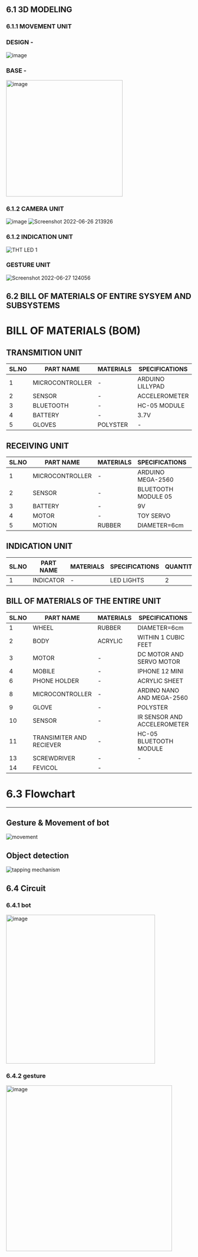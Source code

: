 ## 6.1 3D MODELING
### 6.1.1 MOVEMENT UNIT
### DESIGN -
![image](https://user-images.githubusercontent.com/104966068/175821532-dc5bd98c-7415-441f-b2dd-a8e16b9c20be.png)
### BASE -
<img width="316" alt="image" src="https://user-images.githubusercontent.com/104990651/175809140-fd0063f0-4c21-45d9-ab53-a5f0e66617c2.png">


### 6.1.2 CAMERA UNIT
![image](https://user-images.githubusercontent.com/104966068/175823722-43ad9363-5cfe-4e3c-aaeb-8fe8c9609e98.png)
![Screenshot 2022-06-26 213926](https://user-images.githubusercontent.com/104966068/175823857-5661e195-4cc3-4e0d-bc3a-e8572cb5f3dd.png)

### 6.1.2 INDICATION UNIT
![THT LED 1](https://user-images.githubusercontent.com/104966068/175886392-1a70f0dd-a45a-4b56-a33d-c05ff32c2d56.JPG)

### GESTURE UNIT
![Screenshot 2022-06-27 124056](https://user-images.githubusercontent.com/105147415/175880624-252f07f4-0241-4681-ba17-8212fae06fc0.png)



## 6.2 BILL OF MATERIALS OF ENTIRE SYSYEM AND SUBSYSTEMS
# BILL OF MATERIALS (BOM)

## TRANSMITION UNIT
|SL.NO|PART NAME|MATERIALS|SPECIFICATIONS|QUANTITY|COST|
|-----|---------|---------|--------------|--------|----|
|1|MICROCONTROLLER|-|ARDUINO LILLYPAD|1|600|
|2|SENSOR|-|ACCELEROMETER|1|500|
|3|BLUETOOTH|-|HC-05 MODULE|2|300|
|4|BATTERY|-|3.7V|1|300|
|5|GLOVES|POLYSTER|-|1|100|

## RECEIVING UNIT
|SL.NO|PART NAME|MATERIALS|SPECIFICATIONS|QUANTITY|COST|
|-----|---------|---------|--------------|--------|-|
|1|MICROCONTROLLER|-|ARDUINO MEGA-2560|1|2100|
|2|SENSOR|-|BLUETOOTH MODULE 05|1|100|
|3|BATTERY|-|9V|1|600|
|4|MOTOR|-|TOY SERVO|1|80|
|5|MOTION|RUBBER|DIAMETER=6cm|4|160|

## INDICATION UNIT
|SL.NO|PART NAME|MATERIALS|SPECIFICATIONS|QUANTITY|COST|
|-----|---------|---------|--------------|--------|-|
|1|INDICATOR|-|LED LIGHTS|2|10|

## BILL OF MATERIALS OF THE ENTIRE UNIT
|SL.NO|PART NAME|MATERIALS|SPECIFICATIONS|QUANTITY|
|-----|---------|---------|--------------|--------|
|1|WHEEL|RUBBER|DIAMETER=6cm|4|
|2|BODY|ACRYLIC|WITHIN 1 CUBIC FEET|1|
|3|MOTOR|-|DC MOTOR AND SERVO MOTOR|5|
|4|MOBILE|-|IPHONE 12 MINI|1|
|6|PHONE HOLDER|-|ACRYLIC SHEET|1|
|8|MICROCONTROLLER|-|ARDINO NANO AND MEGA-2560|2|
|9|GLOVE|-|POLYSTER|1|
|10|SENSOR|-|IR SENSOR AND ACCELEROMETER|2|
|11|TRANSIMITER AND RECIEVER|-|HC-05 BLUETOOTH MODULE|2|
|13|SCREWDRIVER|-|-|1|
|14|FEVICOL|-|


# 6.3 Flowchart

***
## Gesture & Movement of bot
![movement](https://user-images.githubusercontent.com/105107078/175820691-36a8b9d5-29c3-4d8e-94bd-b1ef29f2c6a3.png)
## Object detection
![tapping mechanism](https://user-images.githubusercontent.com/104966068/175884862-c6ab12f5-3b7e-40d5-ba45-a19bd9cee4cf.png)

## 6.4 Circuit
### 6.4.1 bot
<img width="404" alt="image" src="https://user-images.githubusercontent.com/104990651/175825456-a5516142-f812-4411-88af-fc8f0862cdc6.png">


### 6.4.2 gesture
<img width="450" alt="image" src="https://user-images.githubusercontent.com/104990651/175825734-1d1962f8-ab67-4f82-8276-ed98df969bbb.png">